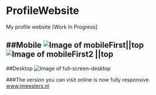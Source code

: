 # ProfileWebsite
My profile website [Work In Progress]

##Mobile
![Image of mobileFirst||top](http://res.cloudinary.com/debyt5msz/image/upload/c_scale,w_380/v1486053971/Screenshot_2017-02-02-16-36-43_yhpltl.jpg) ![Image of mobileFirst2 ||top](http://res.cloudinary.com/debyt5msz/image/upload/c_scale,w_380/v1486054235/Screenshot_2017-02-02-16-38-24_i0t6pz.png)
- 
##Desktop
![Image of full-screen-desktop](http://res.cloudinary.com/debyt5msz/image/upload/v1486463330/Schermafbeelding_2017-02-07_om_11.27.36_s1blgo.png)

###The version you can visit online is now fully responsive.
www.jmeesters.nl
